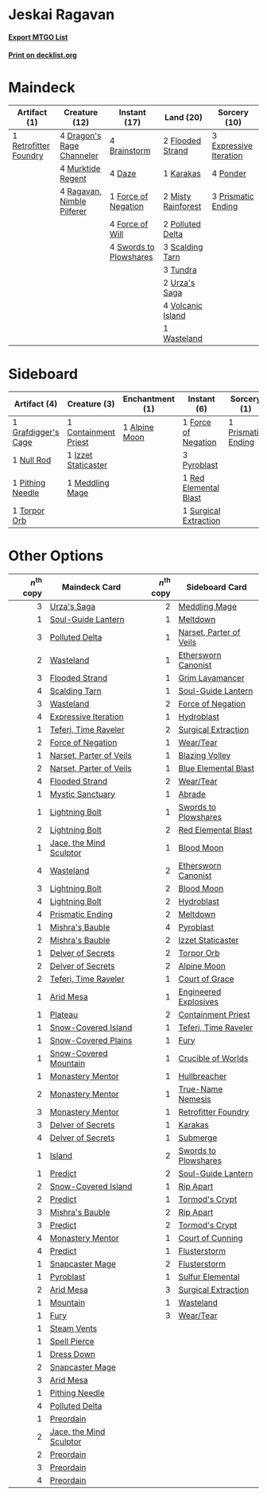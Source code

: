 # Jeskai Ragavan

#### [Export MTGO List](../collection/Jeskai%20Ragavan/Jeskai%20Ragavan.txt)
#### [Print on decklist.org](http://decklist.org/?deckmain=4%09Brainstorm%0A4%09Daze%0A4%09Dragon's%20Rage%20Channeler%0A3%09Expressive%20Iteration%0A2%09Flooded%20Strand%0A1%09Force%20of%20Negation%0A4%09Force%20of%20Will%0A1%09Karakas%0A2%09Misty%20Rainforest%0A4%09Murktide%20Regent%0A2%09Polluted%20Delta%0A4%09Ponder%0A3%09Prismatic%20Ending%0A4%09Ragavan,%20Nimble%20Pilferer%0A1%09Retrofitter%20Foundry%0A3%09Scalding%20Tarn%0A4%09Swords%20to%20Plowshares%0A3%09Tundra%0A2%09Urza's%20Saga%0A4%09Volcanic%20Island%0A1%09Wasteland&deckside=1%09Alpine%20Moon%0A1%09Containment%20Priest%0A1%09Force%20of%20Negation%0A1%09Grafdigger's%20Cage%0A1%09Izzet%20Staticaster%0A1%09Meddling%20Mage%0A1%09Null%20Rod%0A1%09Pithing%20Needle%0A1%09Prismatic%20Ending%0A3%09Pyroblast%0A1%09Red%20Elemental%20Blast%0A1%09Surgical%20Extraction%0A1%09Torpor%20Orb)
# Maindeck

|                                          Artifact (1)                                          |                                            Creature (12)                                            |                                         Instant (17)                                         |                                          Land (20)                                          |                                          Sorcery (10)                                           |
|------------------------------------------------------------------------------------------------|-----------------------------------------------------------------------------------------------------|----------------------------------------------------------------------------------------------|---------------------------------------------------------------------------------------------|-------------------------------------------------------------------------------------------------|
|1 [Retrofitter Foundry](http://gatherer.wizards.com/Pages/Card/Details.aspx?multiverseid=450658)|4 [Dragon's Rage Channeler](http://gatherer.wizards.com/Pages/Card/Details.aspx?multiverseid=522197) |4 [Brainstorm](http://gatherer.wizards.com/Pages/Card/Details.aspx?multiverseid=3897)         |2 [Flooded Strand](http://gatherer.wizards.com/Pages/Card/Details.aspx?multiverseid=405098)  |3 [Expressive Iteration](http://gatherer.wizards.com/Pages/Card/Details.aspx?multiverseid=513678)|
|                                                                                                |4 [Murktide Regent](http://gatherer.wizards.com/Pages/Card/Details.aspx?multiverseid=522128)         |4 [Daze](http://gatherer.wizards.com/Pages/Card/Details.aspx?multiverseid=189255)             |1 [Karakas](http://gatherer.wizards.com/Pages/Card/Details.aspx?multiverseid=413782)         |4 [Ponder](http://gatherer.wizards.com/Pages/Card/Details.aspx?multiverseid=451051)              |
|                                                                                                |4 [Ragavan, Nimble Pilferer](http://gatherer.wizards.com/Pages/Card/Details.aspx?multiverseid=522214)|1 [Force of Negation](http://gatherer.wizards.com/Pages/Card/Details.aspx?multiverseid=464001)|2 [Misty Rainforest](http://gatherer.wizards.com/Pages/Card/Details.aspx?multiverseid=405102)|3 [Prismatic Ending](http://gatherer.wizards.com/Pages/Card/Details.aspx?multiverseid=522101)    |
|                                                                                                |                                                                                                     |4 [Force of Will](http://gatherer.wizards.com/Pages/Card/Details.aspx?multiverseid=3107)      |2 [Polluted Delta](http://gatherer.wizards.com/Pages/Card/Details.aspx?multiverseid=405104)  |                                                                                                 |
|                                                                                                |                                                                                                     |4 [Swords to Plowshares](http://gatherer.wizards.com/Pages/Card/Details.aspx?multiverseid=869)|3 [Scalding Tarn](http://gatherer.wizards.com/Pages/Card/Details.aspx?multiverseid=405107)   |                                                                                                 |
|                                                                                                |                                                                                                     |                                                                                              |3 [Tundra](http://gatherer.wizards.com/Pages/Card/Details.aspx?multiverseid=885)             |                                                                                                 |
|                                                                                                |                                                                                                     |                                                                                              |2 [Urza's Saga](http://gatherer.wizards.com/Pages/Card/Details.aspx?multiverseid=522335)     |                                                                                                 |
|                                                                                                |                                                                                                     |                                                                                              |4 [Volcanic Island](http://gatherer.wizards.com/Pages/Card/Details.aspx?multiverseid=887)    |                                                                                                 |
|                                                                                                |                                                                                                     |                                                                                              |1 [Wasteland](http://gatherer.wizards.com/Pages/Card/Details.aspx?multiverseid=413790)       |                                                                                                 |


# Sideboard

|                                         Artifact (4)                                         |                                         Creature (3)                                          |                                    Enchantment (1)                                     |                                          Instant (6)                                           |                                         Sorcery (1)                                         |
|----------------------------------------------------------------------------------------------|-----------------------------------------------------------------------------------------------|----------------------------------------------------------------------------------------|------------------------------------------------------------------------------------------------|---------------------------------------------------------------------------------------------|
|1 [Grafdigger's Cage](http://gatherer.wizards.com/Pages/Card/Details.aspx?multiverseid=278452)|1 [Containment Priest](http://gatherer.wizards.com/Pages/Card/Details.aspx?multiverseid=389470)|1 [Alpine Moon](http://gatherer.wizards.com/Pages/Card/Details.aspx?multiverseid=447264)|1 [Force of Negation](http://gatherer.wizards.com/Pages/Card/Details.aspx?multiverseid=464001)  |1 [Prismatic Ending](http://gatherer.wizards.com/Pages/Card/Details.aspx?multiverseid=522101)|
|1 [Null Rod](http://gatherer.wizards.com/Pages/Card/Details.aspx?multiverseid=383034)         |1 [Izzet Staticaster](http://gatherer.wizards.com/Pages/Card/Details.aspx?multiverseid=253638) |                                                                                        |3 [Pyroblast](http://gatherer.wizards.com/Pages/Card/Details.aspx?multiverseid=4083)            |                                                                                             |
|1 [Pithing Needle](http://gatherer.wizards.com/Pages/Card/Details.aspx?multiverseid=129526)   |1 [Meddling Mage](http://gatherer.wizards.com/Pages/Card/Details.aspx?multiverseid=179547)     |                                                                                        |1 [Red Elemental Blast](http://gatherer.wizards.com/Pages/Card/Details.aspx?multiverseid=814)   |                                                                                             |
|1 [Torpor Orb](http://gatherer.wizards.com/Pages/Card/Details.aspx?multiverseid=233069)       |                                                                                               |                                                                                        |1 [Surgical Extraction](http://gatherer.wizards.com/Pages/Card/Details.aspx?multiverseid=397706)|                                                                                             |


# Other Options

|*n*<sup>th</sup> copy|                                          Maindeck Card                                           |*n*<sup>th</sup> copy|                                          Sideboard Card                                          |
|--------------------:|--------------------------------------------------------------------------------------------------|--------------------:|--------------------------------------------------------------------------------------------------|
|                    3|[Urza's Saga](http://gatherer.wizards.com/Pages/Card/Details.aspx?multiverseid=522335)            |                    2|[Meddling Mage](http://gatherer.wizards.com/Pages/Card/Details.aspx?multiverseid=179547)          |
|                    1|[Soul-Guide Lantern](http://gatherer.wizards.com/Pages/Card/Details.aspx?multiverseid=476488)     |                    1|[Meltdown](http://gatherer.wizards.com/Pages/Card/Details.aspx?multiverseid=10466)                |
|                    3|[Polluted Delta](http://gatherer.wizards.com/Pages/Card/Details.aspx?multiverseid=405104)         |                    1|[Narset, Parter of Veils](http://gatherer.wizards.com/Pages/Card/Details.aspx?multiverseid=460988)|
|                    2|[Wasteland](http://gatherer.wizards.com/Pages/Card/Details.aspx?multiverseid=413790)              |                    1|[Ethersworn Canonist](http://gatherer.wizards.com/Pages/Card/Details.aspx?multiverseid=174931)    |
|                    3|[Flooded Strand](http://gatherer.wizards.com/Pages/Card/Details.aspx?multiverseid=405098)         |                    1|[Grim Lavamancer](http://gatherer.wizards.com/Pages/Card/Details.aspx?multiverseid=430589)        |
|                    4|[Scalding Tarn](http://gatherer.wizards.com/Pages/Card/Details.aspx?multiverseid=405107)          |                    1|[Soul-Guide Lantern](http://gatherer.wizards.com/Pages/Card/Details.aspx?multiverseid=476488)     |
|                    3|[Wasteland](http://gatherer.wizards.com/Pages/Card/Details.aspx?multiverseid=413790)              |                    2|[Force of Negation](http://gatherer.wizards.com/Pages/Card/Details.aspx?multiverseid=464001)      |
|                    4|[Expressive Iteration](http://gatherer.wizards.com/Pages/Card/Details.aspx?multiverseid=513678)   |                    1|[Hydroblast](http://gatherer.wizards.com/Pages/Card/Details.aspx?multiverseid=3915)               |
|                    1|[Teferi, Time Raveler](http://gatherer.wizards.com/Pages/Card/Details.aspx?multiverseid=461148)   |                    2|[Surgical Extraction](http://gatherer.wizards.com/Pages/Card/Details.aspx?multiverseid=397706)    |
|                    2|[Force of Negation](http://gatherer.wizards.com/Pages/Card/Details.aspx?multiverseid=464001)      |                    1|[Wear/Tear](http://gatherer.wizards.com/Pages/Card/Details.aspx?multiverseid=368950)              |
|                    1|[Narset, Parter of Veils](http://gatherer.wizards.com/Pages/Card/Details.aspx?multiverseid=460988)|                    1|[Blazing Volley](http://gatherer.wizards.com/Pages/Card/Details.aspx?multiverseid=426821)         |
|                    2|[Narset, Parter of Veils](http://gatherer.wizards.com/Pages/Card/Details.aspx?multiverseid=460988)|                    1|[Blue Elemental Blast](http://gatherer.wizards.com/Pages/Card/Details.aspx?multiverseid=694)      |
|                    4|[Flooded Strand](http://gatherer.wizards.com/Pages/Card/Details.aspx?multiverseid=405098)         |                    2|[Wear/Tear](http://gatherer.wizards.com/Pages/Card/Details.aspx?multiverseid=368950)              |
|                    1|[Mystic Sanctuary](http://gatherer.wizards.com/Pages/Card/Details.aspx?multiverseid=473209)       |                    1|[Abrade](http://gatherer.wizards.com/Pages/Card/Details.aspx?multiverseid=430772)                 |
|                    1|[Lightning Bolt](http://gatherer.wizards.com/Pages/Card/Details.aspx?multiverseid=806)            |                    1|[Swords to Plowshares](http://gatherer.wizards.com/Pages/Card/Details.aspx?multiverseid=869)      |
|                    2|[Lightning Bolt](http://gatherer.wizards.com/Pages/Card/Details.aspx?multiverseid=806)            |                    2|[Red Elemental Blast](http://gatherer.wizards.com/Pages/Card/Details.aspx?multiverseid=814)       |
|                    1|[Jace, the Mind Sculptor](http://gatherer.wizards.com/Pages/Card/Details.aspx?multiverseid=442051)|                    1|[Blood Moon](http://gatherer.wizards.com/Pages/Card/Details.aspx?multiverseid=45386)              |
|                    4|[Wasteland](http://gatherer.wizards.com/Pages/Card/Details.aspx?multiverseid=413790)              |                    2|[Ethersworn Canonist](http://gatherer.wizards.com/Pages/Card/Details.aspx?multiverseid=174931)    |
|                    3|[Lightning Bolt](http://gatherer.wizards.com/Pages/Card/Details.aspx?multiverseid=806)            |                    2|[Blood Moon](http://gatherer.wizards.com/Pages/Card/Details.aspx?multiverseid=45386)              |
|                    4|[Lightning Bolt](http://gatherer.wizards.com/Pages/Card/Details.aspx?multiverseid=806)            |                    2|[Hydroblast](http://gatherer.wizards.com/Pages/Card/Details.aspx?multiverseid=3915)               |
|                    4|[Prismatic Ending](http://gatherer.wizards.com/Pages/Card/Details.aspx?multiverseid=522101)       |                    2|[Meltdown](http://gatherer.wizards.com/Pages/Card/Details.aspx?multiverseid=10466)                |
|                    1|[Mishra's Bauble](http://gatherer.wizards.com/Pages/Card/Details.aspx?multiverseid=122122)        |                    4|[Pyroblast](http://gatherer.wizards.com/Pages/Card/Details.aspx?multiverseid=4083)                |
|                    2|[Mishra's Bauble](http://gatherer.wizards.com/Pages/Card/Details.aspx?multiverseid=122122)        |                    2|[Izzet Staticaster](http://gatherer.wizards.com/Pages/Card/Details.aspx?multiverseid=253638)      |
|                    1|[Delver of Secrets](http://gatherer.wizards.com/Pages/Card/Details.aspx?multiverseid=226749)      |                    2|[Torpor Orb](http://gatherer.wizards.com/Pages/Card/Details.aspx?multiverseid=233069)             |
|                    2|[Delver of Secrets](http://gatherer.wizards.com/Pages/Card/Details.aspx?multiverseid=226749)      |                    2|[Alpine Moon](http://gatherer.wizards.com/Pages/Card/Details.aspx?multiverseid=447264)            |
|                    2|[Teferi, Time Raveler](http://gatherer.wizards.com/Pages/Card/Details.aspx?multiverseid=461148)   |                    1|[Court of Grace](http://gatherer.wizards.com/Pages/Card/Details.aspx?multiverseid=497536)         |
|                    1|[Arid Mesa](http://gatherer.wizards.com/Pages/Card/Details.aspx?multiverseid=405092)              |                    1|[Engineered Explosives](http://gatherer.wizards.com/Pages/Card/Details.aspx?multiverseid=50139)   |
|                    1|[Plateau](http://gatherer.wizards.com/Pages/Card/Details.aspx?multiverseid=880)                   |                    2|[Containment Priest](http://gatherer.wizards.com/Pages/Card/Details.aspx?multiverseid=389470)     |
|                    1|[Snow-Covered Island](http://gatherer.wizards.com/Pages/Card/Details.aspx?multiverseid=121130)    |                    1|[Teferi, Time Raveler](http://gatherer.wizards.com/Pages/Card/Details.aspx?multiverseid=461148)   |
|                    1|[Snow-Covered Plains](http://gatherer.wizards.com/Pages/Card/Details.aspx?multiverseid=121267)    |                    1|[Fury](http://gatherer.wizards.com/Pages/Card/Details.aspx?multiverseid=522202)                   |
|                    1|[Snow-Covered Mountain](http://gatherer.wizards.com/Pages/Card/Details.aspx?multiverseid=121233)  |                    1|[Crucible of Worlds](http://gatherer.wizards.com/Pages/Card/Details.aspx?multiverseid=129480)     |
|                    1|[Monastery Mentor](http://gatherer.wizards.com/Pages/Card/Details.aspx?multiverseid=391883)       |                    1|[Hullbreacher](http://gatherer.wizards.com/Pages/Card/Details.aspx?multiverseid=502308)           |
|                    2|[Monastery Mentor](http://gatherer.wizards.com/Pages/Card/Details.aspx?multiverseid=391883)       |                    1|[True-Name Nemesis](http://gatherer.wizards.com/Pages/Card/Details.aspx?multiverseid=446104)      |
|                    3|[Monastery Mentor](http://gatherer.wizards.com/Pages/Card/Details.aspx?multiverseid=391883)       |                    1|[Retrofitter Foundry](http://gatherer.wizards.com/Pages/Card/Details.aspx?multiverseid=450658)    |
|                    3|[Delver of Secrets](http://gatherer.wizards.com/Pages/Card/Details.aspx?multiverseid=226749)      |                    1|[Karakas](http://gatherer.wizards.com/Pages/Card/Details.aspx?multiverseid=413782)                |
|                    4|[Delver of Secrets](http://gatherer.wizards.com/Pages/Card/Details.aspx?multiverseid=226749)      |                    1|[Submerge](http://gatherer.wizards.com/Pages/Card/Details.aspx?multiverseid=21296)                |
|                    1|[Island](http://gatherer.wizards.com/Pages/Card/Details.aspx?multiverseid=439857)                 |                    2|[Swords to Plowshares](http://gatherer.wizards.com/Pages/Card/Details.aspx?multiverseid=869)      |
|                    1|[Predict](http://gatherer.wizards.com/Pages/Card/Details.aspx?multiverseid=451053)                |                    2|[Soul-Guide Lantern](http://gatherer.wizards.com/Pages/Card/Details.aspx?multiverseid=476488)     |
|                    2|[Snow-Covered Island](http://gatherer.wizards.com/Pages/Card/Details.aspx?multiverseid=121130)    |                    1|[Rip Apart](http://gatherer.wizards.com/Pages/Card/Details.aspx?multiverseid=513717)              |
|                    2|[Predict](http://gatherer.wizards.com/Pages/Card/Details.aspx?multiverseid=451053)                |                    1|[Tormod's Crypt](http://gatherer.wizards.com/Pages/Card/Details.aspx?multiverseid=389723)         |
|                    3|[Mishra's Bauble](http://gatherer.wizards.com/Pages/Card/Details.aspx?multiverseid=122122)        |                    2|[Rip Apart](http://gatherer.wizards.com/Pages/Card/Details.aspx?multiverseid=513717)              |
|                    3|[Predict](http://gatherer.wizards.com/Pages/Card/Details.aspx?multiverseid=451053)                |                    2|[Tormod's Crypt](http://gatherer.wizards.com/Pages/Card/Details.aspx?multiverseid=389723)         |
|                    4|[Monastery Mentor](http://gatherer.wizards.com/Pages/Card/Details.aspx?multiverseid=391883)       |                    1|[Court of Cunning](http://gatherer.wizards.com/Pages/Card/Details.aspx?multiverseid=497583)       |
|                    4|[Predict](http://gatherer.wizards.com/Pages/Card/Details.aspx?multiverseid=451053)                |                    1|[Flusterstorm](http://gatherer.wizards.com/Pages/Card/Details.aspx?multiverseid=228255)           |
|                    1|[Snapcaster Mage](http://gatherer.wizards.com/Pages/Card/Details.aspx?multiverseid=227676)        |                    2|[Flusterstorm](http://gatherer.wizards.com/Pages/Card/Details.aspx?multiverseid=228255)           |
|                    1|[Pyroblast](http://gatherer.wizards.com/Pages/Card/Details.aspx?multiverseid=4083)                |                    1|[Sulfur Elemental](http://gatherer.wizards.com/Pages/Card/Details.aspx?multiverseid=122416)       |
|                    2|[Arid Mesa](http://gatherer.wizards.com/Pages/Card/Details.aspx?multiverseid=405092)              |                    3|[Surgical Extraction](http://gatherer.wizards.com/Pages/Card/Details.aspx?multiverseid=397706)    |
|                    1|[Mountain](http://gatherer.wizards.com/Pages/Card/Details.aspx?multiverseid=439859)               |                    1|[Wasteland](http://gatherer.wizards.com/Pages/Card/Details.aspx?multiverseid=413790)              |
|                    1|[Fury](http://gatherer.wizards.com/Pages/Card/Details.aspx?multiverseid=522202)                   |                    3|[Wear/Tear](http://gatherer.wizards.com/Pages/Card/Details.aspx?multiverseid=368950)              |
|                    1|[Steam Vents](http://gatherer.wizards.com/Pages/Card/Details.aspx?multiverseid=405109)            |                     |                                                                                                  |
|                    1|[Spell Pierce](http://gatherer.wizards.com/Pages/Card/Details.aspx?multiverseid=425876)           |                     |                                                                                                  |
|                    1|[Dress Down](http://gatherer.wizards.com/Pages/Card/Details.aspx?multiverseid=522115)             |                     |                                                                                                  |
|                    2|[Snapcaster Mage](http://gatherer.wizards.com/Pages/Card/Details.aspx?multiverseid=227676)        |                     |                                                                                                  |
|                    3|[Arid Mesa](http://gatherer.wizards.com/Pages/Card/Details.aspx?multiverseid=405092)              |                     |                                                                                                  |
|                    1|[Pithing Needle](http://gatherer.wizards.com/Pages/Card/Details.aspx?multiverseid=129526)         |                     |                                                                                                  |
|                    4|[Polluted Delta](http://gatherer.wizards.com/Pages/Card/Details.aspx?multiverseid=405104)         |                     |                                                                                                  |
|                    1|[Preordain](http://gatherer.wizards.com/Pages/Card/Details.aspx?multiverseid=405347)              |                     |                                                                                                  |
|                    2|[Jace, the Mind Sculptor](http://gatherer.wizards.com/Pages/Card/Details.aspx?multiverseid=442051)|                     |                                                                                                  |
|                    2|[Preordain](http://gatherer.wizards.com/Pages/Card/Details.aspx?multiverseid=405347)              |                     |                                                                                                  |
|                    3|[Preordain](http://gatherer.wizards.com/Pages/Card/Details.aspx?multiverseid=405347)              |                     |                                                                                                  |
|                    4|[Preordain](http://gatherer.wizards.com/Pages/Card/Details.aspx?multiverseid=405347)              |                     |                                                                                                  |

